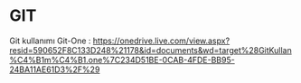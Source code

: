 # GIT
Git kullanımı
Git-One : https://onedrive.live.com/view.aspx?resid=590652F8C133D248%21178&id=documents&wd=target%28GitKullan%C4%B1m%C4%B1.one%7C234D51BE-0CAB-4FDE-BB95-24BA11AE61D3%2F%29
